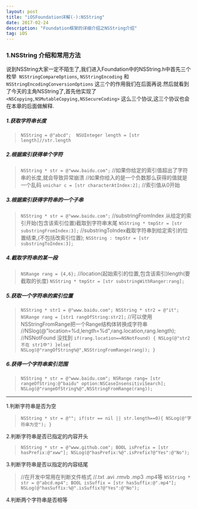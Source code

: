 ```yaml
---
layout: post
title: "iOSFoundation详解(-):NSString"
date: 2017-02-24 
description: "Foundation框架的详细介绍之NSString介绍"
tag: iOS 
---   
```


### 1.NSString 介绍和常用方法

说到NSString大家一定不陌生了,我们进入Foundation中的NSString.h中首先三个枚举` NSStringCompareOptions`, `NSStringEncoding` 和 `NSStringEncodingConversionOptions` 这三个的作用我们在后面再说.然后就看到了今天的主角NSString了,首先他实现了` <NSCopying,NSMutableCopying,NSSecureCoding> ` 这么三个协议,这三个协议也会在本章的后面做解释.

##### 1.获取字符串长度

>`NSString = @"abcd"; 
>NSUInteger length = [str length]//str.length`

##### 2.根据索引获得单个字符

>`NSString * str = @"www.baidu.com";`
>//如果你给定的索引值超出了字符串的长度,就会导致异常崩溃
>//如果你给入的是一个负数那么获得的值就是一个乱码
>`unichar c = [str characterAtIndex:2];`
>//索引值从0开始

##### 3.根据索引获得字符串的一个子串

>`NSString * str = @"www.baidu.com";`
>//substringFromIndex 从给定的索引开始(包含该索引位置)截取到字符串末尾
>`NSString * tmpStr = [str substringFromIndex:3];`
>//substringToIndex截取字符串到给定索引的位置结束,(不包括改索引位置);
>`NSString : tmpStr = [str substringToIndex:3];`

##### 4.截取字符串的某一段

>`NSRange rang = {4,6};`
>//location(起始索引的位置,包含该索引)length(要截取的长度)
>`NSString * tmpStr = [str substringWithRanger:rang];`

##### 5.获取一个字符串的索引位置

>`NSString * str1 = @"www.baidu.com";
>NSString * str2 = @"it";
>NSRange rang = [str1 rangOfString:str2];`
>//可以使用NSStringFromRange把一个Range结构体转换成字符串
>//NSlog(@"location=%d,length=%d",rang.location,rang.length);
>//NSNotFound 没找到
>`if(rang.location==NSNotFound)
>{
>	NSLog(@"str2不在 str1中")
>}else{
>	NSLog(@"rangOfString%@",NSStringFromRange(rang));
>}`

##### 6.获得一个字符串索引范围

>`NSString * str = @"www.baidu.com";
>NSRange rang= [str rangeOfString:@"baidu" option:NSCaseInsensitiviSearch];
>NSLog(@"rangeOfString%@",NSStringFromRange(rang));`

------

1.判断字符串是否为空

>`NSString * str = @"";
>if(str == nil || str.length==0){
>	NSLog(@"字符串为空");
>}`

2.判断字符串是否已指定的内容开头

>`NSString * str = @"www.github.com";
>BOOL isPrefix = [str hasPrefix:@"xww"];
>NSLog(@"hasPrefix:%@".isPrefix?@"Yes":@"No");`

3.判断字符串是否以指定的内容结尾

>//在开发中常用在判断文件格式
>//.txt .avi .rmvb .mp3 .mp4等
>`NSString * str = @"abcd.mp4";
>BOOL isSuffix = [str hasSuffix:@".mp4"];
>NSLog(@"hasSuffix:%@".isSuffix?@"Yes":@"No");`

4.判断两个字符串是否相等















































































































